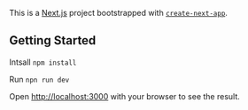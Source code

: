This is a [Next.js](https://nextjs.org) project bootstrapped with [`create-next-app`](https://nextjs.org/docs/pages/api-reference/create-next-app).

## Getting Started

Intsall
```npm install```

Run 
```npn run dev```

Open [http://localhost:3000](http://localhost:3000) with your browser to see the result.